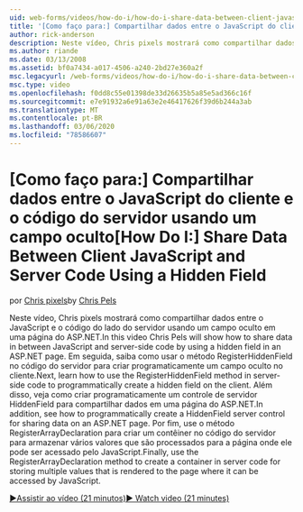 ```yaml
---
uid: web-forms/videos/how-do-i/how-do-i-share-data-between-client-javascript-and-server-code-using-a-hidden-field
title: '[Como faço para:] Compartilhar dados entre o JavaScript do cliente e o código do servidor usando um campo oculto | Microsoft Docs'
author: rick-anderson
description: Neste vídeo, Chris pixels mostrará como compartilhar dados entre o JavaScript e o código do lado do servidor usando um campo oculto em uma página do ASP.NET. Em seguida, aprenda como t...
ms.author: riande
ms.date: 03/13/2008
ms.assetid: bf0a7434-a017-4506-a240-2bd27e360a2f
msc.legacyurl: /web-forms/videos/how-do-i/how-do-i-share-data-between-client-javascript-and-server-code-using-a-hidden-field
msc.type: video
ms.openlocfilehash: f0dd8c55e01398de33d26635b5a85e5ad366c16f
ms.sourcegitcommit: e7e91932a6e91a63e2e46417626f39d6b244a3ab
ms.translationtype: MT
ms.contentlocale: pt-BR
ms.lasthandoff: 03/06/2020
ms.locfileid: "78586607"
---
```

# <a name="how-do-i-share-data-between-client-javascript-and-server-code-using-a-hidden-field"></a><span data-ttu-id="01d0e-104">[Como faço para:] Compartilhar dados entre o JavaScript do cliente e o código do servidor usando um campo oculto</span><span class="sxs-lookup"><span data-stu-id="01d0e-104">[How Do I:] Share Data Between Client JavaScript and Server Code Using a Hidden Field</span></span>

<span data-ttu-id="01d0e-105">por [Chris pixels](https://twitter.com/chrispels)</span><span class="sxs-lookup"><span data-stu-id="01d0e-105">by [Chris Pels](https://twitter.com/chrispels)</span></span>

<span data-ttu-id="01d0e-106">Neste vídeo, Chris pixels mostrará como compartilhar dados entre o JavaScript e o código do lado do servidor usando um campo oculto em uma página do ASP.NET.</span><span class="sxs-lookup"><span data-stu-id="01d0e-106">In this video Chris Pels will show how to share data in between JavaScript and server-side code by using a hidden field in an ASP.NET page.</span></span> <span data-ttu-id="01d0e-107">Em seguida, saiba como usar o método RegisterHiddenField no código do servidor para criar programaticamente um campo oculto no cliente.</span><span class="sxs-lookup"><span data-stu-id="01d0e-107">Next, learn how to use the RegisterHiddenField method in server-side code to programmatically create a hidden field on the client.</span></span> <span data-ttu-id="01d0e-108">Além disso, veja como criar programaticamente um controle de servidor HiddenField para compartilhar dados em uma página do ASP.NET.</span><span class="sxs-lookup"><span data-stu-id="01d0e-108">In addition, see how to programmatically create a HiddenField server control for sharing data on an ASP.NET page.</span></span> <span data-ttu-id="01d0e-109">Por fim, use o método RegisterArrayDeclaration para criar um contêiner no código do servidor para armazenar vários valores que são processados para a página onde ele pode ser acessado pelo JavaScript.</span><span class="sxs-lookup"><span data-stu-id="01d0e-109">Finally, use the RegisterArrayDeclaration method to create a container in server code for storing multiple values that is rendered to the page where it can be accessed by JavaScript.</span></span>

[<span data-ttu-id="01d0e-110">&#9654;Assistir ao vídeo (21 minutos)</span><span class="sxs-lookup"><span data-stu-id="01d0e-110">&#9654; Watch video (21 minutes)</span></span>](https://channel9.msdn.com/Blogs/ASP-NET-Site-Videos/how-do-i-share-data-between-client-javascript-and-server-code-using-a-hidden-field)
